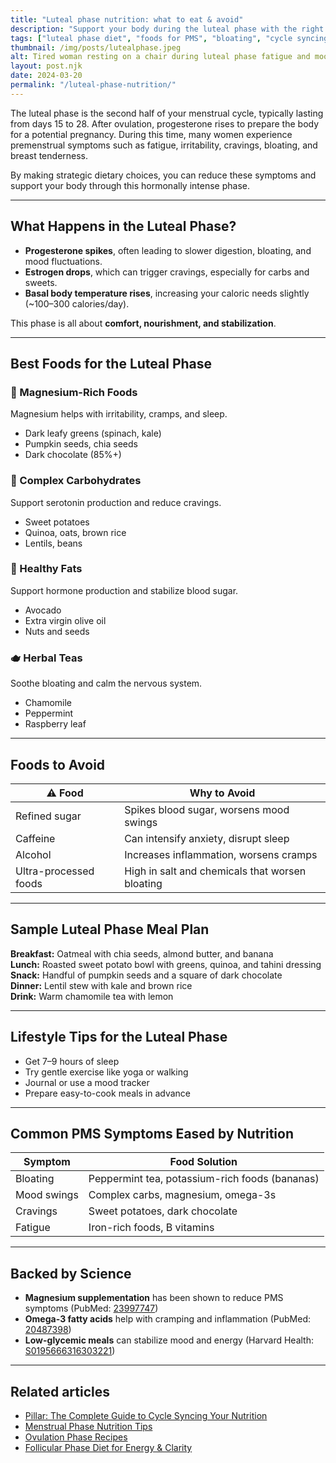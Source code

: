 ```yaml
---
title: "Luteal phase nutrition: what to eat & avoid"
description: "Support your body during the luteal phase with the right foods. Learn what to eat to reduce PMS, bloating, and mood swings with this hormone-focused diet guide."
tags: ["luteal phase diet", "foods for PMS", "bloating", "cycle syncing diet"]
thumbnail: /img/posts/lutealphase.jpeg
alt: Tired woman resting on a chair during luteal phase fatigue and mood changes
layout: post.njk
date: 2024-03-20
permalink: "/luteal-phase-nutrition/"
---
```


The luteal phase is the second half of your menstrual cycle, typically lasting from days 15 to 28. After ovulation, progesterone rises to prepare the body for a potential pregnancy. During this time, many women experience premenstrual symptoms such as fatigue, irritability, cravings, bloating, and breast tenderness.

By making strategic dietary choices, you can reduce these symptoms and support your body through this hormonally intense phase.

---

## What Happens in the Luteal Phase?

- **Progesterone spikes**, often leading to slower digestion, bloating, and mood fluctuations.  
- **Estrogen drops**, which can trigger cravings, especially for carbs and sweets.  
- **Basal body temperature rises**, increasing your caloric needs slightly (~100–300 calories/day).

This phase is all about **comfort, nourishment, and stabilization**.

---

## Best Foods for the Luteal Phase

### 🥦 Magnesium-Rich Foods  
Magnesium helps with irritability, cramps, and sleep.

- Dark leafy greens (spinach, kale)  
- Pumpkin seeds, chia seeds  
- Dark chocolate (85%+)

### 🍠 Complex Carbohydrates  
Support serotonin production and reduce cravings.

- Sweet potatoes  
- Quinoa, oats, brown rice  
- Lentils, beans

### 🥑 Healthy Fats  
Support hormone production and stabilize blood sugar.

- Avocado  
- Extra virgin olive oil  
- Nuts and seeds

### 🫖 Herbal Teas  
Soothe bloating and calm the nervous system.

- Chamomile  
- Peppermint  
- Raspberry leaf

---

## Foods to Avoid

| ⚠️ Food | Why to Avoid |
|--------|----------------|
| Refined sugar | Spikes blood sugar, worsens mood swings |
| Caffeine | Can intensify anxiety, disrupt sleep |
| Alcohol | Increases inflammation, worsens cramps |
| Ultra-processed foods | High in salt and chemicals that worsen bloating |

---

## Sample Luteal Phase Meal Plan

**Breakfast:** Oatmeal with chia seeds, almond butter, and banana  
**Lunch:** Roasted sweet potato bowl with greens, quinoa, and tahini dressing  
**Snack:** Handful of pumpkin seeds and a square of dark chocolate  
**Dinner:** Lentil stew with kale and brown rice  
**Drink:** Warm chamomile tea with lemon

---

## Lifestyle Tips for the Luteal Phase

- Get 7–9 hours of sleep  
- Try gentle exercise like yoga or walking  
- Journal or use a mood tracker  
- Prepare easy-to-cook meals in advance

---

## Common PMS Symptoms Eased by Nutrition

| Symptom        | Food Solution                      |
|----------------|------------------------------------|
| Bloating       | Peppermint tea, potassium-rich foods (bananas) |
| Mood swings    | Complex carbs, magnesium, omega-3s |
| Cravings       | Sweet potatoes, dark chocolate     |
| Fatigue        | Iron-rich foods, B vitamins        |

---

## Backed by Science

- **Magnesium supplementation** has been shown to reduce PMS symptoms (PubMed: [23997747](https://pubmed.ncbi.nlm.nih.gov/9861593/))  
- **Omega-3 fatty acids** help with cramping and inflammation (PubMed: [20487398](https://obgyn.onlinelibrary.wiley.com/doi/10.1111/jog.15217))  
- **Low-glycemic meals** can stabilize mood and energy (Harvard Health: [S0195666316303221](https://www.sciencedirect.com/science/article/abs/pii/S0195666316303221))

---

## Related articles

- [Pillar: The Complete Guide to Cycle Syncing Your Nutrition](/cycle-syncing-diet-guide)  
- [Menstrual Phase Nutrition Tips](/menstrual-phase-nutrition)  
- [Ovulation Phase Recipes](/ovulation-phase-recipes)
- [Follicular Phase Diet for Energy & Clarity](/follicular-phase-diet)
